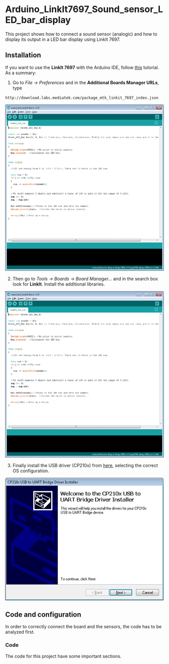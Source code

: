# Arduino_LinkIt7697_Sound_sensor_LED_bar_display

This project shows how to connect a sound sensor (analogic) and how to display its output in a LED bar display using LinkIt 7697.

## Installation

If you want to use the **LinkIt 7697** with the Arduino IDE, follow [this](https://docs.labs.mediatek.com/resource/linkit7697-arduino/en/environment-setup) tutorial. As a summary:
1. Go to *File -> Preferences* and in the **Additional Boards Manager URLs**, type
```
http://download.labs.mediatek.com/package_mtk_linkit_7697_index.json
```
![install02](/images/install02.gif?raw=true)

2. Then go to *Tools -> Boards -> Board Manager...* and in the search box look for **LinkIt**. Install the additional libraries.

![install03](/images/install03.gif?raw=true)

3. Finally install the USB driver (CP210x) from [here](https://www.silabs.com/products/development-tools/software/usb-to-uart-bridge-vcp-drivers), selecting the correct OS configuration.

![install04](/images/usb_driver.png?raw=true)

## Code and configuration

In order to correctly connect the board and the sensors, the code has to be analyzed first.

### Code

The code for this project have some important sections.